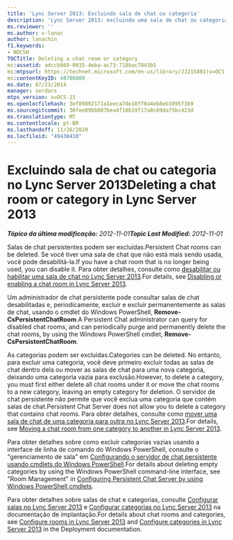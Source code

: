 ```yaml
---
title: 'Lync Server 2013: Excluindo sala de chat ou categoria'
description: 'Lync Server 2013: excluindo uma sala de chat ou categoria.'
ms.reviewer: ''
ms.author: v-lanac
author: lanachin
f1.keywords:
- NOCSH
TOCTitle: Deleting a chat room or category
ms:assetid: adccb869-0015-4eba-ac73-718bac7843b5
ms:mtpsurl: https://technet.microsoft.com/en-us/library/JJ215881(v=OCS.15)
ms:contentKeyID: 48706009
ms.date: 07/23/2014
manager: serdars
mtps_version: v=OCS.15
ms.openlocfilehash: 3ef89802171a1eeca7de18ff0a4eb8eb3895f1b9
ms.sourcegitcommit: 36fee89bb887bea4f18b19f17a8c69daf5bc423d
ms.translationtype: MT
ms.contentlocale: pt-BR
ms.lasthandoff: 11/26/2020
ms.locfileid: "49430410"
---
```

# <a name="deleting-a-chat-room-or-category-in-lync-server-2013"></a><span data-ttu-id="346d2-103">Excluindo sala de chat ou categoria no Lync Server 2013</span><span class="sxs-lookup"><span data-stu-id="346d2-103">Deleting a chat room or category in Lync Server 2013</span></span>

<div data-xmlns="http://www.w3.org/1999/xhtml">

<div class="topic" data-xmlns="http://www.w3.org/1999/xhtml" data-msxsl="urn:schemas-microsoft-com:xslt" data-cs="https://msdn.microsoft.com/">

<div data-asp="https://msdn2.microsoft.com/asp">



</div>

<div id="mainSection">

<div id="mainBody"><span data-ttu-id="346d2-104">

<span> </span></span><span class="sxs-lookup"><span data-stu-id="346d2-104">

<span> </span></span></span>

<span data-ttu-id="346d2-105">_**Tópico da última modificação:** 2012-11-01_</span><span class="sxs-lookup"><span data-stu-id="346d2-105">_**Topic Last Modified:** 2012-11-01_</span></span>

<span data-ttu-id="346d2-106">Salas de chat persistentes podem ser excluídas.</span><span class="sxs-lookup"><span data-stu-id="346d2-106">Persistent Chat rooms can be deleted.</span></span> <span data-ttu-id="346d2-107">Se você tiver uma sala de chat que não está mais sendo usada, você pode desabilitá-la.</span><span class="sxs-lookup"><span data-stu-id="346d2-107">If you have a chat room that is no longer being used, you can disable it.</span></span> <span data-ttu-id="346d2-108">Para obter detalhes, consulte como [desabilitar ou habilitar uma sala de chat no Lync Server 2013](lync-server-2013-disabling-or-enabling-a-chat-room.md).</span><span class="sxs-lookup"><span data-stu-id="346d2-108">For details, see [Disabling or enabling a chat room in Lync Server 2013](lync-server-2013-disabling-or-enabling-a-chat-room.md).</span></span>

<span data-ttu-id="346d2-109">Um administrador de chat persistente pode consultar salas de chat desabilitadas e, periodicamente, excluir e excluir permanentemente as salas de chat, usando o cmdlet do Windows PowerShell, **Remove-CsPersistentChatRoom**.</span><span class="sxs-lookup"><span data-stu-id="346d2-109">A Persistent Chat administrator can query for disabled chat rooms, and can periodically purge and permanently delete the chat rooms, by using the Windows PowerShell cmdlet, **Remove-CsPersistentChatRoom**.</span></span>

<span data-ttu-id="346d2-110">As categorias podem ser excluídas.</span><span class="sxs-lookup"><span data-stu-id="346d2-110">Categories can be deleted.</span></span> <span data-ttu-id="346d2-111">No entanto, para excluir uma categoria, você deve primeiro excluir todas as salas de chat dentro dela ou mover as salas de chat para uma nova categoria, deixando uma categoria vazia para exclusão.</span><span class="sxs-lookup"><span data-stu-id="346d2-111">However, to delete a category, you must first either delete all chat rooms under it or move the chat rooms to a new category, leaving an empty category for deletion.</span></span> <span data-ttu-id="346d2-112">O servidor de chat persistente não permite que você exclua uma categoria que contém salas de chat.</span><span class="sxs-lookup"><span data-stu-id="346d2-112">Persistent Chat Server does not allow you to delete a category that contains chat rooms.</span></span> <span data-ttu-id="346d2-113">Para obter detalhes, consulte como [mover uma sala de chat de uma categoria para outra no Lync Server 2013](lync-server-2013-moving-a-chat-room-from-one-category-to-another.md).</span><span class="sxs-lookup"><span data-stu-id="346d2-113">For details, see [Moving a chat room from one category to another in Lync Server 2013](lync-server-2013-moving-a-chat-room-from-one-category-to-another.md).</span></span>

<span data-ttu-id="346d2-114">Para obter detalhes sobre como excluir categorias vazias usando a interface de linha de comando do Windows PowerShell, consulte o "gerenciamento de sala" em [Configurando o servidor de chat persistente usando cmdlets do Windows PowerShell](configuring-persistent-chat-server-by-using-windows-powershell-cmdlets.md).</span><span class="sxs-lookup"><span data-stu-id="346d2-114">For details about deleting empty categories by using the Windows PowerShell command-line interface, see "Room Management" in [Configuring Persistent Chat Server by using Windows PowerShell cmdlets](configuring-persistent-chat-server-by-using-windows-powershell-cmdlets.md).</span></span>

<span data-ttu-id="346d2-115">Para obter detalhes sobre salas de chat e categorias, consulte [Configurar salas no Lync Server 2013](lync-server-2013-configure-rooms.md) e [Configurar categorias no Lync Server 2013](lync-server-2013-configure-categories.md) na documentação de implantação.</span><span class="sxs-lookup"><span data-stu-id="346d2-115">For details about chat rooms and categories, see [Configure rooms in Lync Server 2013](lync-server-2013-configure-rooms.md) and [Configure categories in Lync Server 2013](lync-server-2013-configure-categories.md) in the Deployment documentation.</span></span>

<span data-ttu-id="346d2-116"></div>

<span> </span>

</div>

</div>

</span><span class="sxs-lookup"><span data-stu-id="346d2-116"></div>

<span> </span>

</div>

</div>

</span></span></div>

